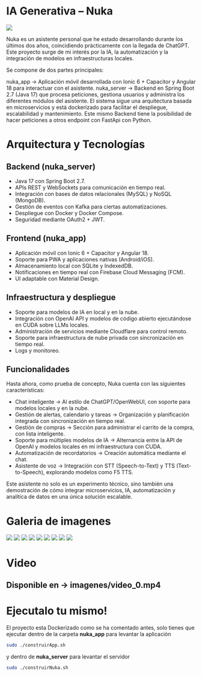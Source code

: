# IA Generativa – Nuka
![](imagenes/imagen_9.png)

Nuka es un asistente personal que he estado desarrollando durante los últimos dos años, coincidiendo prácticamente con la llegada de ChatGPT. Este proyecto surge de mi interés por la IA, la automatización y la integración de modelos en infraestructuras locales.

Se compone de dos partes principales:

nuka_app → Aplicación móvil desarrollada con Ionic 6 + Capacitor y Angular 18 para interactuar con el asistente.
nuka_server → Backend en Spring Boot 2.7 (Java 17) que procesa peticiones, gestiona usuarios y administra los diferentes módulos del asistente.
El sistema sigue una arquitectura basada en microservicios y está dockerizado para facilitar el despliegue, escalabilidad y mantenimiento. Este mismo Backend tiene la posibilidad de hacer peticiones a otros endpoint con FastApi con Python.

# Arquitectura y Tecnologías

## Backend (nuka_server)

- Java 17 con Spring Boot 2.7.
- APIs REST y WebSockets para comunicación en tiempo real.
- Integración con bases de datos relacionales (MySQL) y NoSQL (MongoDB).
- Gestión de eventos con Kafka para ciertas automatizaciones.
- Despliegue con Docker y Docker Compose.
- Seguridad mediante OAuth2 + JWT.

## Frontend (nuka_app)

- Aplicación móvil con Ionic 6 + Capacitor y Angular 18.
- Soporte para PWA y aplicaciones nativas (Android/iOS).
- Almacenamiento local con SQLite y IndexedDB.
- Notificaciones en tiempo real con Firebase Cloud Messaging (FCM).
- UI adaptable con Material Design.

## Infraestructura y despliegue

- Soporte para modelos de IA en local y en la nube.
- Integración con OpenAI API y modelos de código abierto ejecutándose en CUDA sobre LLMs locales.
- Administración de servicios mediante Cloudflare para control remoto.
- Soporte para infraestructura de nube privada con sincronización en tiempo real.
- Logs y monitoreo.

## Funcionalidades
Hasta ahora, como prueba de concepto, Nuka cuenta con las siguientes características:

- Chat inteligente → Al estilo de ChatGPT/OpenWebUI, con soporte para modelos locales y en la nube.
- Gestión de alertas, calendario y tareas → Organización y planificación integrada con sincronización en tiempo real.
- Gestión de compras → Sección para administrar el carrito de la compra, con lista inteligente.
- Soporte para múltiples modelos de IA → Alternancia entre la API de OpenAI y modelos locales en mi infraestructura con CUDA.
- Automatización de recordatorios → Creación automática mediante el chat.
- Asistente de voz → Integración con STT (Speech-to-Text) y TTS (Text-to-Speech), explorando modelos como F5 TTS.

Este asistente no solo es un experimento técnico, sino también una demostración de cómo integrar microservicios, IA, automatización y analítica de datos en una única solución escalable.

# Galeria de imagenes

![](imagenes/imagen_0.png)
![](imagenes/imagen_1.png)
![](imagenes/imagen_2.png)
![](imagenes/imagen_3.png)
![](imagenes/imagen_4.png)
![](imagenes/imagen_5.png)
![](imagenes/imagen_6.png)
![](imagenes/imagen_7.png)
![](imagenes/imagen_8.png)

# Video 
## Disponible en -> imagenes/video_0.mp4

# Ejecutalo tu mismo!

El proyecto esta Dockerizado como se ha comentado antes, solo tienes que ejecutar dentro de la carpeta **nuka_app** para levantar la aplicación

```bash
sudo ./construirApp.sh
```

y dentro de **nuka_server** para levantar el servidor

```bash
sudo ./construirNuka.sh
```
